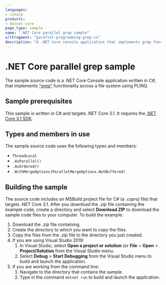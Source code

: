 ```yaml
---
languages:
- csharp
products:
- dotnet-core
page_type: sample
name: ".NET Core parallel grep sample"
urlFragment: "parallel-programming-grep-cs"
description: "A .NET Core console application that implements grep functionality across a file system using PLINQ."
---
```


# .NET Core parallel grep sample

The sample source code is a .NET Core Console application written in C#, that implements ["grep"](https://en.wikipedia.org/wiki/Grep) functionality across a file system using PLINQ.

## Sample prerequisites

This sample is written in C# and targets .NET Core 3.1. It requires the [.NET Core 3.1 SDK](https://dotnet.microsoft.com/download/dotnet-core/3.1).

## Types and members in use

The sample source code uses the following types and members:

- `ThreadLocal`
- `.AsParallel()`
- `.AsOrdered()`
- `.WithMergeOptions(ParallelMergeOptions.NotBuffered)`

## Building the sample

The source code includes an MSBuild project file for C# (a *.csproj* file) that targets .NET Core 3.1. After you download the *.zip* file containing the example code, create a directory and select **Download ZIP** to download the sample code files to your computer. To build the example:

1. Download the *.zip* file containing.
1. Create the directory to which you want to copy the files.
1. Copy the files from the *.zip* file to the directory you just created.
1. If you are using Visual Studio 2019:
   1. In Visual Studio, select **Open a project or solution** (or **File** > **Open** > **Project/Solution** from the Visual Studio menu.
   1. Select **Debug** > **Start Debugging** from the Visual Studio menu to build and launch the application.
1. If you are working from the command line:
   1. Navigate to the directory that contains the sample.
   1. Type in the command `dotnet run` to build and launch the application.
